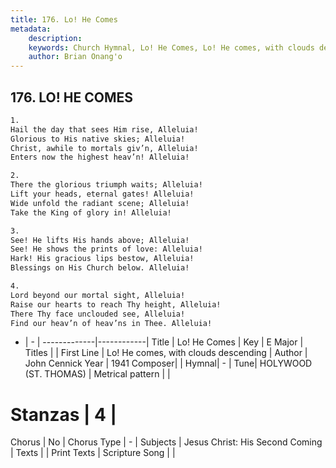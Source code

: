 ```yaml
---
title: 176. Lo! He Comes
metadata:
    description: 
    keywords: Church Hymnal, Lo! He Comes, Lo! He comes, with clouds descending, 
    author: Brian Onang'o
---
```



## 176. LO! HE COMES

```txt
1.
Hail the day that sees Him rise, Alleluia!
Glorious to His native skies; Alleluia!
Christ, awhile to mortals giv’n, Alleluia!
Enters now the highest heav’n! Alleluia!

2.
There the glorious triumph waits; Alleluia!
Lift your heads, eternal gates! Alleluia!
Wide unfold the radiant scene; Alleluia!
Take the King of glory in! Alleluia!

3.
See! He lifts His hands above; Alleluia!
See! He shows the prints of love: Alleluia!
Hark! His gracious lips bestow, Alleluia!
Blessings on His Church below. Alleluia!

4.
Lord beyond our mortal sight, Alleluia!
Raise our hearts to reach Thy height, Alleluia!
There Thy face unclouded see, Alleluia!
Find our heav’n of heav’ns in Thee. Alleluia!
```

- |   -  |
-------------|------------|
Title | Lo! He Comes |
Key | E Major |
Titles |  |
First Line | Lo! He comes, with clouds descending |
Author | John Cennick
Year | 1941
Composer|  |
Hymnal|  - |
Tune| HOLYWOOD (ST. THOMAS) |
Metrical pattern | |
# Stanzas | 4 |
Chorus | No |
Chorus Type | - |
Subjects | Jesus Christ: His Second Coming |
Texts |  |
Print Texts | 
Scripture Song |  |
  
